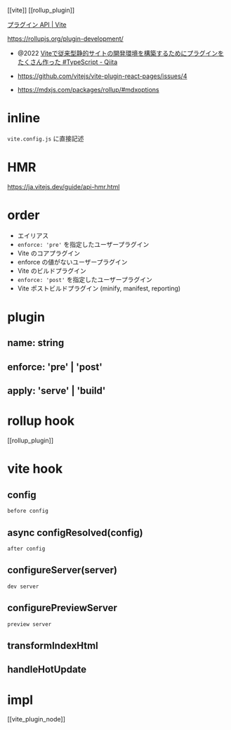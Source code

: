 [[vite]] [[rollup_plugin]]

[プラグイン API | Vite](https://ja.vitejs.dev/guide/api-plugin.html)

https://rollupjs.org/plugin-development/

- @2022 [Viteで従来型静的サイトの開発環境を構築するためにプラグインをたくさん作った #TypeScript - Qiita](https://qiita.com/macropygia/items/d37fd20a16fcef26914b)

- https://github.com/vitejs/vite-plugin-react-pages/issues/4

- https://mdxjs.com/packages/rollup/#mdxoptions

# inline
`vite.config.js` に直接記述

# HMR

https://ja.vitejs.dev/guide/api-hmr.html

# order

- エイリアス
- `enforce: 'pre'` を指定したユーザープラグイン
- Vite のコアプラグイン
- enforce の値がないユーザープラグイン
- Vite のビルドプラグイン
- `enforce: 'post'` を指定したユーザープラグイン
- Vite ポストビルドプラグイン (minify, manifest, reporting)

# plugin

## name: string
## enforce: 'pre' | 'post'
## apply: 'serve' | 'build'


# rollup hook
[[rollup_plugin]]


# vite hook

## config
`before config`

## async configResolved(config)
`after config`

## configureServer(server)
`dev server`

## configurePreviewServer
`preview server`

## transformIndexHtml

## handleHotUpdate


# impl
[[vite_plugin_node]]
